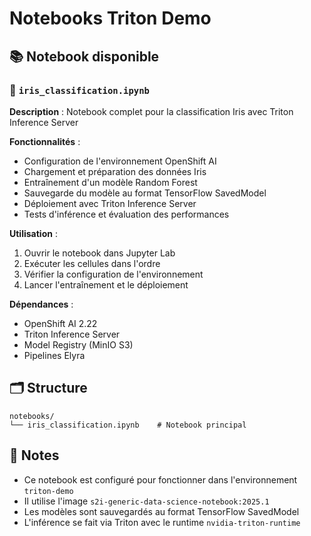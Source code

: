 # Notebooks Triton Demo

## 📚 Notebook disponible

### 🌸 `iris_classification.ipynb`
**Description** : Notebook complet pour la classification Iris avec Triton Inference Server

**Fonctionnalités** :
- Configuration de l'environnement OpenShift AI
- Chargement et préparation des données Iris
- Entraînement d'un modèle Random Forest
- Sauvegarde du modèle au format TensorFlow SavedModel
- Déploiement avec Triton Inference Server
- Tests d'inférence et évaluation des performances

**Utilisation** :
1. Ouvrir le notebook dans Jupyter Lab
2. Exécuter les cellules dans l'ordre
3. Vérifier la configuration de l'environnement
4. Lancer l'entraînement et le déploiement

**Dépendances** :
- OpenShift AI 2.22
- Triton Inference Server
- Model Registry (MinIO S3)
- Pipelines Elyra

## 🗂️ Structure

```
notebooks/
└── iris_classification.ipynb    # Notebook principal
```

## 📝 Notes

- Ce notebook est configuré pour fonctionner dans l'environnement `triton-demo`
- Il utilise l'image `s2i-generic-data-science-notebook:2025.1`
- Les modèles sont sauvegardés au format TensorFlow SavedModel
- L'inférence se fait via Triton avec le runtime `nvidia-triton-runtime`
